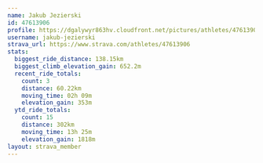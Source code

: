 ```yaml
---
name: Jakub Jezierski
id: 47613906
profile: https://dgalywyr863hv.cloudfront.net/pictures/athletes/47613906/14681924/1/large.jpg
username: jakub-jezierski
strava_url: https://www.strava.com/athletes/47613906
stats:
  biggest_ride_distance: 138.15km
  biggest_climb_elevation_gain: 652.2m
  recent_ride_totals:
    count: 3
    distance: 60.22km
    moving_time: 02h 09m
    elevation_gain: 353m
  ytd_ride_totals:
    count: 15
    distance: 302km
    moving_time: 13h 25m
    elevation_gain: 1818m
layout: strava_member
--- 
```

